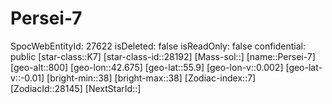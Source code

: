 ﻿---
location: [55.9,42.675,800]
type: Station
tags:
- astro/Star

---

# Persei-7

SpocWebEntityId: 27622
isDeleted: false
isReadOnly: false
confidential: public
[star-class::K7]
[star-class-id::28192]
[Mass-sol::]
[name::Persei-7]
[geo-alt::800]
[geo-lon::42.675]
[geo-lat::55.9]
[geo-lon-v::0.002]
[geo-lat-v::-0.01]
[bright-min::38]
[bright-max::38]
[Zodiac-index::7]
[ZodiacId::28145]
[NextStarId::]

